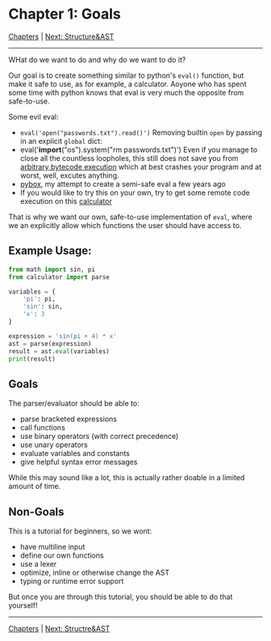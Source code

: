 # Chapter 1: Goals

[Chapters](../README.md#Chapters) | [Next: Structure&AST](structure.md)

---

WHat do we want to do and why do we want to do it?

Our goal is to create something similar to python's `eval()` function, but make it safe to use, as for example, a calculator.
Aoyone who has spent some time with python knows that eval is very much the opposite from safe-to-use.

Some evil eval:
- `eval('open("passwords.txt").read()')`
Removing builtin `open` by passing in an explicit `global` dict:
- eval('__import__("os").system("rm passwords.txt")')
Even if you manage to close all the countless loopholes, this still does not save you from [arbitrary bytecode execution](https://github.com/DragonFighter603/pybox?tab=readme-ov-file#known-bugsloopholes)
which at best crashes your program and at worst, well, excutes anything.
- [pybox](https://github.com/DragonFighter603/pybox), my attempt to create a semi-safe eval a few years ago
- If you would like to try this on your own, try to get some remote code execution on this [calculator](https://github.com/DragonFighter603/ctf_challenges/tree/main/calculator)

That is why we want our own, safe-to-use implementation of `eval`, where we an explicitly allow which functions the user should have access to.

## Example Usage:
```py
from math import sin, pi
from calculator import parse

variables = {
    'pi': pi,
    'sin': sin,
    'x': 3
}

expression = 'sin(pi + 4) * x'
ast = parse(expression)
result = ast.eval(variables)
print(result)
```

## Goals
The parser/evaluator should be able to:
- parse bracketed expressions
- call functions
- use binary operators (with correct precedence)
- use unary operators
- evaluate variables and constants
- give helpful syntax error messages

While this may sound like a lot, this is actually rather doable in a limited amount of time.

## Non-Goals
This is a tutorial for beginners, so we wont:
- have multiline input
- define our own functions
- use a lexer
- optimize, inline or otherwise change the AST
- typing or runtime error support

But once you are through this tutorial, you should be able to do that yourself!

---

[Chapters](../README.md#Chapters) | [Next: Structre&AST](structure.md)
